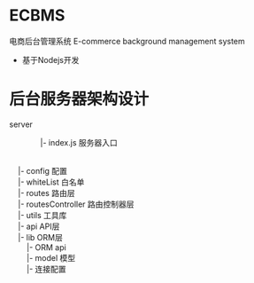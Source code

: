 # ECBMS
电商后台管理系统 E-commerce background management system

- 基于Nodejs开发

# 后台服务器架构设计

server  
<p style="text-indent:4em">|- index.js 服务器入口</p>
&nbsp;&nbsp;&nbsp;&nbsp; <br>
&nbsp;&nbsp;&nbsp;&nbsp;|- config 配置 <br>
&nbsp;&nbsp;&nbsp;&nbsp;|- whiteList 白名单 <br>
&nbsp;&nbsp;&nbsp;&nbsp;|- routes 路由层 <br>
&nbsp;&nbsp;&nbsp;&nbsp;|- routesController 路由控制器层 <br>
&nbsp;&nbsp;&nbsp;&nbsp;|- utils 工具库 <br>
&nbsp;&nbsp;&nbsp;&nbsp;|- api API层 <br>
&nbsp;&nbsp;&nbsp;&nbsp;|- lib ORM层 <br>
&nbsp;&nbsp;&nbsp;&nbsp;&nbsp;&nbsp;&nbsp;&nbsp;|- ORM api <br>
&nbsp;&nbsp;&nbsp;&nbsp;&nbsp;&nbsp;&nbsp;&nbsp;|- model 模型 <br>
&nbsp;&nbsp;&nbsp;&nbsp;&nbsp;&nbsp;&nbsp;&nbsp;|- 连接配置 <br>
